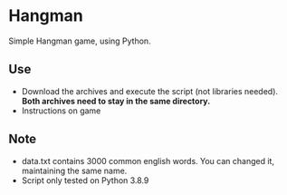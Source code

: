 # Hangman
Simple Hangman game, using Python.

## Use
- Download the archives and execute the script (not libraries needed). **Both archives need to stay in the same directory.**
- Instructions on game

## Note
- data.txt contains 3000 common english words. You can changed it, maintaining the same name.
- Script only tested on Python 3.8.9
